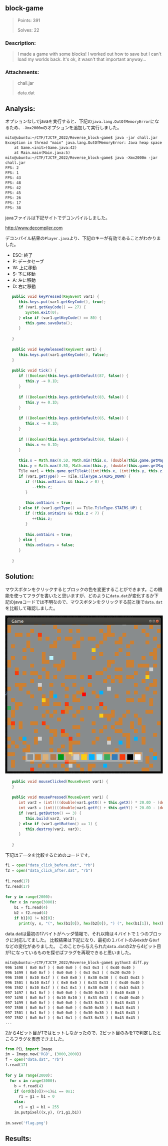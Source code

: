 ## block-game

> Points: 391
>
> Solves: 22

### Description:
> I made a game with some blocks! I worked out how to save but I can't load my worlds back. It's ok, it wasn't that important anyway...

### Attachments:
> chall.jar
> 
> data.dat

## Analysis:

オプションなしでjavaを実行すると、下記の`java.lang.OutOfMemoryError`になるため、`-Xmx2000m`のオプションを追加して実行しました。

```
mito@ubuntu:~/CTF/TJCTF_2022/Reverse_block-game$ java -jar chall.jar 
Exception in thread "main" java.lang.OutOfMemoryError: Java heap space
	at Game.<init>(Game.java:42)
	at Main.main(Main.java:5)
mito@ubuntu:~/CTF/TJCTF_2022/Reverse_block-game$ java -Xmx2000m -jar chall.jar 
FPS: 2
FPS: 1
FPS: 43
FPS: 48
FPS: 42
FPS: 45
FPS: 26
FPS: 17
FPS: 38
```

javaファイルは下記サイトでデコンパイルしました。

http://www.decompiler.com

デコンパイル結果の`Player.java`より、下記のキーが有効であることがわかりました。
- ESC: 終了
- P: データセーブ
- W: 上に移動
- S: 下に移動
- A: 左に移動
- D: 右に移動


```java
   public void keyPressed(KeyEvent var1) {
      this.keys.put(var1.getKeyCode(), true);
      if (var1.getKeyCode() == 27) {
         System.exit(0);
      } else if (var1.getKeyCode() == 80) {
         this.game.saveData();
      }

   }

   public void keyReleased(KeyEvent var1) {
      this.keys.put(var1.getKeyCode(), false);
   }

   public void tick() {
      if ((Boolean)this.keys.getOrDefault(87, false)) {
         this.y -= 0.1D;
      }

      if ((Boolean)this.keys.getOrDefault(83, false)) {
         this.y += 0.1D;
      }

      if ((Boolean)this.keys.getOrDefault(65, false)) {
         this.x -= 0.1D;
      }

      if ((Boolean)this.keys.getOrDefault(68, false)) {
         this.x += 0.1D;
      }

      this.x = Math.max(0.5D, Math.min(this.x, (double)this.game.getMapWidth() - 0.5D));
      this.y = Math.max(0.5D, Math.min(this.y, (double)this.game.getMapHeight() - 0.5D));
      Tile var1 = this.game.getTileAt((int)this.x, (int)this.y, this.z);
      if (var1.getType() == Tile.TileType.STAIRS_DOWN) {
         if (!this.onStairs && this.z > 0) {
            --this.z;
         }

         this.onStairs = true;
      } else if (var1.getType() == Tile.TileType.STAIRS_UP) {
         if (!this.onStairs && this.z < 7) {
            ++this.z;
         }

         this.onStairs = true;
      } else {
         this.onStairs = false;
      }

   }
```

## Solution:

マウスボタンをクリックするとブロックの色を変更することができます。この機能を使ってフラグを書いたと思いますが、どのように`data.dat`が変化するか下記のjavaコードでは不明なので、マウスボタンをクリックする前と後で`data.dat`を比較して確認しました。

![](https://github.com/mito753/CTF/blob/main/2022/TJCTF_2022/Reverse_block-game/chall_click_before.png)

```java
   public void mouseClicked(MouseEvent var1) {
   }

   public void mousePressed(MouseEvent var1) {
      int var2 = (int)(((double)var1.getX() + this.getX() * 20.0D - (double)(this.game.getWidth() / 2)) / 20.0D);
      int var3 = (int)(((double)var1.getY() + this.getY() * 20.0D - (double)(this.game.getHeight() / 2)) / 20.0D);
      if (var1.getButton() == 3) {
         this.build(var2, var3);
      } else if (var1.getButton() == 1) {
         this.destroy(var2, var3);
      }

   }
```

下記はデータを比較するためのコードです。

```python
f1 = open("data_click_before.dat", "rb")
f2 = open("data_click_after.dat", "rb")

f1.read(17)
f2.read(17)

for y in range(2000):
  for x in range(3000):
    b1 = f1.read(4)
    b2 = f2.read(4)
    if b1[0] != b2[0]:
      print(y, x, "(", hex(b1[0]), hex(b2[0]), ") (", hex(b1[1]), hex(b2[1]), ") (", hex(b1[2]), hex(b2[2]), ") (", hex(b1[3]), hex(b2[3]), ")")
```

data.datは最初の17バイトがヘッダ情報で、それ以降は４バイトで１つのブロックに対応してました。
比較結果は下記になり、最初の１バイトのみ`0x0`から`0xf`などの変化がありました。
このことから与えられた`data.dat`の2から4ビット目が1になっているものを探せばフラグを再現できると思いました。

```
mito@ubuntu:~/CTF/TJCTF_2022/Reverse_block-game$ python3 diff.py
996 1498 ( 0x0 0xf ) ( 0x0 0x0 ) ( 0x3 0x3 ) ( 0x40 0x40 )
996 1499 ( 0x0 0xf ) ( 0x0 0x0 ) ( 0x3 0x3 ) ( 0x20 0x20 )
996 1500 ( 0x10 0x1f ) ( 0x0 0x0 ) ( 0x30 0x30 ) ( 0x43 0x43 )
996 1501 ( 0x10 0x1f ) ( 0x0 0x0 ) ( 0x33 0x33 ) ( 0x40 0x40 )
996 1502 ( 0x10 0x1f ) ( 0x1 0x1 ) ( 0x30 0x30 ) ( 0xb3 0xb3 )
997 1497 ( 0x1 0xf ) ( 0x0 0x0 ) ( 0x30 0x30 ) ( 0x40 0x40 )
997 1498 ( 0x0 0xf ) ( 0x10 0x10 ) ( 0x33 0x33 ) ( 0x40 0x40 )
997 1499 ( 0x0 0xf ) ( 0x0 0x0 ) ( 0x33 0x33 ) ( 0x43 0x43 )
997 1500 ( 0x0 0xf ) ( 0x0 0x0 ) ( 0x30 0x30 ) ( 0x43 0x43 )
997 1501 ( 0x1 0xf ) ( 0x0 0x0 ) ( 0x30 0x30 ) ( 0x43 0x43 )
997 1502 ( 0x0 0xf ) ( 0x1 0x1 ) ( 0x33 0x33 ) ( 0x43 0x43 )
...
```

2から4ビット目が1ではヒットしなかったので、2ビット目のみを1で判定したところフラグを表示できました。

```python
from PIL import Image
im = Image.new('RGB', (3000,2000))
f = open("data.dat", "rb")
f.read(17)

for y in range(2000):
  for x in range(3000):
    b = f.read(4)
    if (ord(b[0])>>1)&1 == 0x1:
      r1 = g1 = b1 = 0
    else:
      r1 = g1 = b1 = 255
    im.putpixel((x,y), (r1,g1,b1))

im.save('flag.png')
```

## Results:




